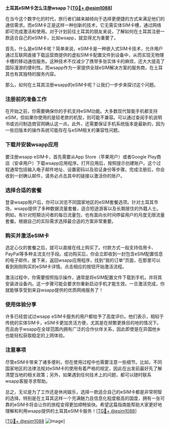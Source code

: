 **土耳其eSIM卡怎么注册wsapp？[[TG💪+ @esim1088](https://t.me/s/esim1088)]**

在当今这个数字化的时代，旅行者们越来越倾向于选择更便捷的方式来满足他们的通信需求。而eSIM卡正是这样一种创新的技术，它无需实体SIM卡槽，通过网络即可完成激活和使用。对于计划前往土耳其的朋友来说，了解如何在土耳其注册一款适合自己的eSIM卡，比如wsapp，就显得尤为重要了。

首先，什么是eSIM卡呢？简单来说，eSIM卡是一种嵌入式SIM卡技术，允许用户通过互联网直接下载运营商提供的虚拟SIM卡配置文件到设备中，从而实现无物理卡槽的移动通信服务。这种技术不仅减少了携带多张实体卡的麻烦，还大大提高了国际漫游的便利性。而wsapp作为一家提供全球eSIM解决方案的服务商，在土耳其也有其独特的服务内容。

那么，如何在土耳其注册wsapp的eSIM卡呢？让我们一步步来探讨这个问题。

### 注册前的准备工作

在开始之前，你需要确保你的手机支持eSIM功能。大多数现代智能手机都支持eSIM，但如果你使用的是较老款的机型，则可能不兼容。可以通过查阅手机说明书或访问制造商官网确认这一点。此外，还需要保证手机系统版本是最新的，因为一些旧版本的操作系统可能存在与eSIM相关的兼容性问题。

### 下载并安装wsapp应用

要注册wsapp eSIM卡，首先需要从App Store（苹果用户）或者Google Play商店（安卓用户）下载wsapp应用程序。打开应用后，按照提示创建账户。这个过程通常包括输入电子邮件地址、设置密码以及验证身份等步骤。完成注册后，你会收到一封确认邮件，请务必点击其中的链接以激活你的账户。

### 选择合适的套餐

登录wsapp账户后，你可以浏览不同国家地区的eSIM套餐选项。针对土耳其市场，wsapp提供了多种数据流量套餐，适合短途游客以及长期居住的外籍人士。例如，有针对短期访问者的每日流量包，也有面向长时间停留用户的月度无限流量套餐。根据自己的实际需求选择最合适的方案非常重要。

### 购买并激活eSIM卡

选定心仪的套餐之后，就可以直接在线上购买了。付款方式一般支持信用卡、PayPal等多种主流支付手段。成功购买后，你会立即收到一封包含eSIM配置信息的电子邮件。接下来，返回wsapp应用程序，找到“我的订单”页面，在那里可以看到刚刚购买的eSIM卡详情。点击相应的按钮开始激活流程。

激活过程中，你需要按照指示操作，通常是将eSIM配置文件下载到手机，并将其安装进设备内。这一步骤可能会要求你重新启动手机才能生效。一旦激活完成，你就能够享受到来自wsapp提供的优质网络服务了！

### 使用体验分享

许多已经尝试过wsapp eSIM卡服务的用户都给予了高度评价。他们表示，相较于传统的实体SIM卡，eSIM卡更加灵活方便，尤其是在频繁更换目的地的情况下。而且由于wsapp在全球范围内拥有广泛的合作伙伴关系，因此即使是在异国他乡也能轻松获取稳定的上网体验。

### 注意事项

尽管eSIM卡带来了诸多便利，但在使用过程中也需要注意一些细节。比如，不同国家地区的法律法规对eSIM卡的使用有着严格的规定，因此在出发前最好先了解清楚当地的相关政策；另外，如果遇到任何技术上的问题，都可以随时联系wsapp客服寻求帮助。

总之，无论是为了工作还是休闲娱乐，选择一款适合自己的eSIM卡都是非常明智的选择。特别是在土耳其这样一个充满魅力且信息化程度极高的国度，拥有一张可靠的eSIM卡将会让你的旅程变得更加顺畅愉快。希望这篇指南能帮助大家更好地理解和利用wsapp提供的土耳其eSIM卡服务！[[TG💪+ @esim1088](https://t.me/s/esim1088)]

[[TG💪+ @esim1088](https://t.me/s/esim1088) ![Image](https://i.postimg.cc/4NQfJmqS/Snipaste-2025-05-13-00-14-12.png)]